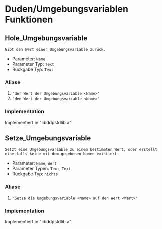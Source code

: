 # Duden/Umgebungsvariablen Funktionen
## Hole_Umgebungsvariable
```
Gibt den Wert einer Umgebungsvariable zurück.
```
* Parameter: `Name`
* Parameter Typ: `Text`
* Rückgabe Typ: `Text`

### Aliase
1. `"der Wert der Umgebungsvariable <Name>"`
2. `"den Wert der Umgebungsvariable <Name>"`

### Implementation
Implementiert in "libddpstdlib.a"
## Setze_Umgebungsvariable
```
Setzt eine Umgebungsvariable zu einem bestimmten Wert, oder erstellt eine falls keine mit dem gegebenen Namen existiert.
```
* Parameter: `Name`, `Wert`
* Parameter Typen: `Text`, `Text`
* Rückgabe Typ: `nichts`

### Aliase
1. `"Setze die Umgebungsvariable <Name> auf den Wert <Wert>"`

### Implementation
Implementiert in "libddpstdlib.a"

